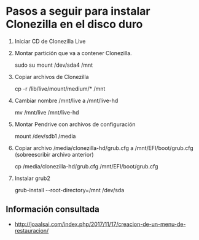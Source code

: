 Pasos a seguir para instalar Clonezilla en el disco duro
========================================================


1. Iniciar CD de Clonezilla Live

2. Montar partición que va a contener Clonezilla.

    sudo su
    mount  /dev/sda4  /mnt
    
3. Copiar archivos de Clonezilla

    cp -r /lib/live/mount/medium/*  /mnt

4. Cambiar nombre /mnt/live a /mnt/live-hd

    mv  /mnt/live  /mnt/live-hd
 
5. Montar Pendrive con archivos de configuración

    mount /dev/sdb1 /media
    
6. Copiar archivo /media/clonezilla-hd/grub.cfg a /mnt/EFI/boot/grub.cfg (sobreescribir archivo anterior)
  
    cp  /media/clonezilla-hd/grub.cfg  /mnt/EFI/boot/grub.cfg

7. Instalar grub2  

    grub-install --root-directory=/mnt  /dev/sda 





## Información consultada

- http://joaalsai.com/index.php/2017/11/17/creacion-de-un-menu-de-restauracion/

